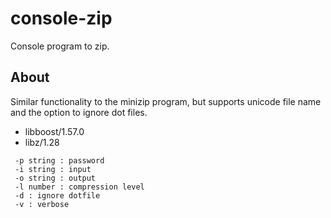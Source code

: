 console-zip
===========

Console program to zip.

About
-----

Similar functionality to the minizip program, but supports unicode file name and the option to ignore dot files.

* libboost/1.57.0
* libz/1.28

```
 -p string : password
 -i string : input
 -o string : output
 -l number : compression level
 -d : ignore dotfile
 -v : verbose
```
